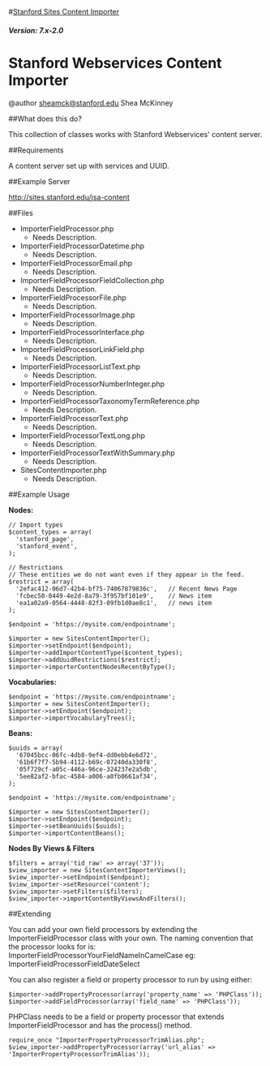 #[Stanford Sites Content Importer](https://github.com/SU-SWS/stanford_sites_content_importer)
##### Version: 7.x-2.0

# Stanford Webservices Content Importer
@author <sheamck@stanford.edu> Shea McKinney

##What does this do?

This collection of classes works with Stanford Webservices' content server.

##Requirements

A content server set up with services and UUID.

##Example Server

http://sites.stanford.edu/jsa-content

##Files

* ImporterFieldProcessor.php
	* Needs Description.
* ImporterFieldProcessorDatetime.php
	* Needs Description.
* ImporterFieldProcessorEmail.php
	* Needs Description.
* ImporterFieldProcessorFieldCollection.php
	* Needs Description.
* ImporterFieldProcessorFile.php
	* Needs Description.
* ImporterFieldProcessorImage.php
	* Needs Description.
* ImporterFieldProcessorInterface.php
	* Needs Description.
* ImporterFieldProcessorLinkField.php
	* Needs Description.
* ImporterFieldProcessorListText.php
	* Needs Description.
* ImporterFieldProcessorNumberInteger.php
	* Needs Description.
* ImporterFieldProcessorTaxonomyTermReference.php
	* Needs Description.
* ImporterFieldProcessorText.php
	* Needs Description.
* ImporterFieldProcessorTextLong.php
	* Needs Description.
* ImporterFieldProcessorTextWithSummary.php
	* Needs Description.
* SitesContentImporter.php
	* Needs Description.


##Example Usage

**Nodes:**

    // Import types
    $content_types = array(
      'stanford_page',
      'stanford_event',
    );

    // Restrictions
    // These entities we do not want even if they appear in the feed.
    $restrict = array(
      '2efac412-06d7-42b4-bf75-74067879836c',   // Recent News Page
      'fcbec50-0449-4e2d-8a79-3f957bf101e9',    // News item
      'ea1a02a9-0564-4448-82f3-09fb1d0ae8c1',   // news item
    );

    $endpoint = 'https://mysite.com/endpointname';

    $importer = new SitesContentImporter();
    $importer->setEndpoint($endpoint);
    $importer->addImportContentType($content_types);
    $importer->addUuidRestrictions($restrict);
    $importer->importerContentNodesRecentByType();

**Vocabularies:**

    $endpoint = 'https://mysite.com/endpointname';
    $importer = new SitesContentImporter();
    $importer->setEndpoint($endpoint);
    $importer->importVocabularyTrees();

**Beans:**

    $uuids = array(
      '67045bcc-06fc-4db8-9ef4-dd0ebb4e6d72',
      '61b6f7f7-5b94-4112-b69c-07240da330f8',
      '05f729cf-a05c-446a-96ce-324237e2a5db',
      '5ee82af2-bfac-4584-a006-a0fb0661af34',
    );

    $endpoint = 'https://mysite.com/endpointname';

    $importer = new SitesContentImporter();
    $importer->setEndpoint($endpoint);
    $importer->setBeanUuids($uuids);
    $importer->importContentBeans();

**Nodes By Views & Filters**

    $filters = array('tid_raw' => array('37'));
    $view_importer = new SitesContentImporterViews();
    $view_importer->setEndpoint($endpoint);
    $view_importer->setResource('content');
    $view_importer->setFilters($filters);
    $view_importer->importContentByViewsAndFilters();


##Extending

You can add your own field processors by extending the ImporterFieldProcessor
class with your own. The naming convention that the processor looks for is:
ImporterFieldProcessorYourFieldNameInCamelCase
eg:
ImporterFieldProcessorFieldDateSelect


You can also register a field or property processor to run by using either:

    $importer->addPropertyProcessor(array('property_name' => 'PHPClass'));
    $importer->addFieldProcessor(array('field_name' => 'PHPClass'));

PHPClass needs to be a field or property processor that extends ImporterFieldProcessor and has the process() method.

    require_once "ImporterPropertyProcessorTrimAlias.php";
    $view_importer->addPropertyProcessor(array('url_alias' => 'ImporterPropertyProcessorTrimAlias'));
